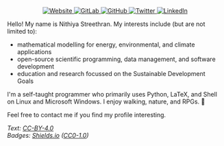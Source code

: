 <div align="center">

<a href="https://nithiya.gitlab.io">
  <img src="https://img.shields.io/badge/Website-white?style=for-the-badge&labelColor=white" alt="Website">
</a>

<a href="https://gitlab.com/nithiya">
  <img src="https://img.shields.io/badge/GitLab-white?style=for-the-badge&logo=gitlab" alt="GitLab">
</a>

<a href="https://github.com/nmstreethran">
  <img src="https://img.shields.io/badge/GitHub-white?style=for-the-badge&logo=github&logoColor=black" alt="GitHub">
</a>

<a href="https://twitter.com/nmstreethran">
  <img src="https://img.shields.io/badge/Twitter-white?style=for-the-badge&logo=twitter" alt="Twitter">
</a>

<a href="https://www.linkedin.com/in/nmstreethran/">
  <img src="https://img.shields.io/badge/LinkedIn-white?style=for-the-badge&logo=linkedin&logoColor=blue" alt="LinkedIn">
</a>

</div>

Hello! My name is Nithiya Streethran. My interests include (but are not limited to):

- mathematical modelling for energy, environmental, and climate applications
- open-source scientific programming, data management, and software development
- education and research focussed on the Sustainable Development Goals

I'm a self-taught programmer who primarily uses Python, LaTeX, and Shell on Linux and Microsoft Windows. I enjoy walking, nature, and RPGs. 💚

Feel free to contact me if you find my profile interesting.

*Text: [CC-BY-4.0](https://creativecommons.org/licenses/by/4.0/)* \
*Badges: [Shields.io](https://shields.io/) ([CC0-1.0](https://creativecommons.org/publicdomain/zero/1.0/))*
